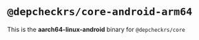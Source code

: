 # `@depcheckrs/core-android-arm64`

This is the **aarch64-linux-android** binary for `@depcheckrs/core`
